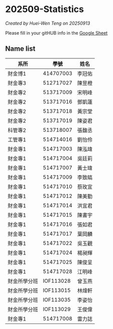 # 202509-Statistics
*Created by Huei-Wen Teng on 20250913*

Please fill in your gitHUB info in the [Google Sheet](https://docs.google.com/spreadsheets/d/1-UFyabcTQTQ9ZaXoXk9rYrOnwDxJEAOYwu1l0E4ezAQ/edit?usp=sharing)


## Name list

| 系所             | 學號        | 姓名       |
|------------------|------------|------------|
| 財金博1          | 414707003  | 李冠佑     |
| 財金專3          | 512717027  | 陳昱橙     |
| 財金專2          | 513717009  | 宋明峰     |
| 財金專2          | 513717016  | 鄧凱蓮     |
| 財金專2          | 513717018  | 黃宗堂     |
| 財金專2          | 513717019  | 陳姿君     |
| 科管專2          | 513718007  | 張馥丞     |
| 工管專1          | 514714016  | 劉怡伶     |
| 財金專1          | 514717003  | 陳泓瑋     |
| 財金專1          | 514717004  | 吳廷莉     |
| 財金專1          | 514717007  | 黃士瑋     |
| 財金專1          | 514717009  | 李致皜     |
| 財金專1          | 514717010  | 蔡玫宜     |
| 財金專1          | 514717012  | 陳美勤     |
| 財金專1          | 514717014  | 洪宜君     |
| 財金專1          | 514717015  | 陳書宇     |
| 財金專1          | 514717016  | 張如君     |
| 財金專1          | 514717017  | 葉岡麟     |
| 財金專1          | 514717022  | 吳玉觀     |
| 財金專1          | 514717024  | 楊昶輝     |
| 財金專1          | 514717025  | 陳俊呈     |
| 財金專1          | 514717028  | 江明峰     |
| 財金所學分班     | IOF113028  | 曾玉燕     |
| 財金所學分班     | IOF113015  | 林煒軒     |
| 財金所學分班     | IOF113035  | 李姿怡     |
| 財金所學分班     | IOF113029  | 王俊偉     |
| 財金專1          | 514717008  | 雷力誌     |


